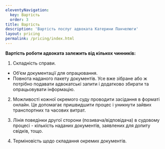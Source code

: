 ```yaml
---
eleventyNavigation:
  key: Вартість
  order: 3
title: Вартість
description: 'Вартість послуг адвоката Катерини Панчелюги'
layout: pricing
permalink: /pricing/index.html
---
```


**Вартість роботи адвоката залежить від кількох чинників:**

1. Складність справи.

- Об’єм документації для опрацювання.
- Повнота наданого пакету документів. Усе вже зібране або ж потрібно подавати адвокатські запити і додатково збирати та опрацьовувати інформацію.

2. Можливості кожної окремого суду проводити засідання в форматі онлайн. Це допомагає пришвидшити процес і уникнути зайвих транспортних та часових витрат.

3. Лінія поведінки другої сторони (позивача/відповідача) в судовому процесі - кількість наданих документів, заявлених для допиту свідків, тощо.

4. Терміновість щодо складання окремих документів.
